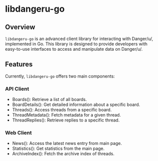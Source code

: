 # libdangeru-go

## Overview
`libdangeru-go` is an advanced client library for interacting with Danger/u/, implemented in Go. This library is designed to provide developers with easy-to-use interfaces to access and manipulate data on Danger/u/.

## Features
Currently, `libdangeru-go` offers two main components:

### API Client
- Boards(): Retrieve a list of all boards.
- BoardDetails(): Get detailed information about a specific board.
- Threads(): Access threads from a specific board.
- ThreadMetadata(): Fetch metadata for a given thread.
- ThreadReplies(): Retrieve replies to a specific thread.

### Web Client
- News(): Access the latest news entry from main page.
- Statistics(): Get statistics from the main page.
- ArchiveIndex(): Fetch the archive index of threads.